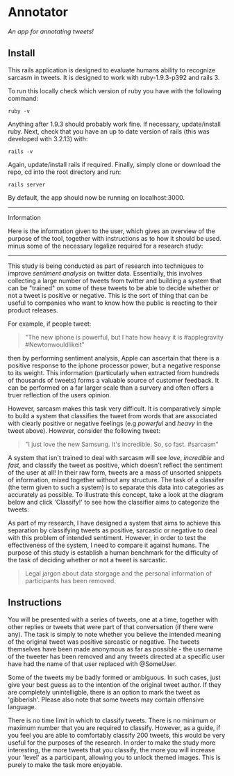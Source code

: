 Annotator
=========

*An app for annotating tweets!*


Install
----------

This rails application is designed to evaluate humans ability to recognize sarcasm in tweets.  It is designed to work with ruby-1.9.3-p392 and rails 3.

To run this locally check which version of ruby you have with the following command:

    ruby -v

Anything after 1.9.3 should probably work fine.  If necessary, update/install ruby.  Next, check that you have an up to date version of rails (this was developed with 3.2.13) with:

    rails -v

Again, update/install rails if required.  Finally, simply clone or download the repo, cd into the root directory and run:

    rails server

By default, the app should now be running on localhost:3000.

---------

Information

Here is the information given to the user, which gives an overview of the purpose of the tool, together with instructions as to how it should be used. minus some of the necessary legalize required for a research study:

--------------
This study is being conducted as part of research into techniques to improve *sentiment analysis* on twitter data. 
Essentially, this involves collecting a large number of tweets from twitter and building a system that can be "trained" on some of these tweets to be able to decide whether or not a tweet is positive or negative.  This is the sort of thing that can be useful to companies who want to know how the public is reacting to their product releases.

For example, if people tweet: 

>  "The new iphone is powerful, but I hate how heavy it is #applegravity #Newtonwouldlikeit"

then by performing sentiment analysis, Apple can ascertain that there is a positive response to the iphone processor power, but a negative response to its weight.  This information (particularly when extracted from hundreds of thousands of tweets) forms a valuable source of customer feedback.  It can be performed on a far larger scale than a survery and often offers a truer reflection of the users opinion.

However, sarcasm makes this task very difficult.  It is comparatively simple to build a system that classifies the tweet from words that are associated with clearly positive or negative feelings (e.g  *powerful* and *heavy* in the tweet above).  However, consider the following tweet:

> "I just love the new Samsung. It's incredible. So, so fast. #sarcasm"

A system that isn't trained to deal with sarcasm will see *love*, *incredible* and *fast*, and classify the tweet as positive, which doesn't reflect the sentiment of the user at all!  In their raw form, tweets are a mass of unsorted snippets of information, mixed together without any structure.  The task of a classifer (the term given to such a system) is to separate this data into categories as accurately as possible.  To illustrate this concept, take a look at the diagram below and click 'Classify!' to see how the classifier aims to categorize the tweets:

As part of my research, I have designed a system that aims to achieve this separation by classifying tweets as positive, sarcastic or negative to deal with this problem of intended sentiment.  However, in order to test the effectiveness of the system, I need to compare it against humans.  The purpose of this study is establish a human benchmark for the difficulty of the task of deciding whether or not a tweet is sarcastic.

> Legal jargon about data storgage and the personal information of participants has been removed.

Instructions
-------------
You will be presented with a series of tweets, one at a time, together with other replies or tweets that were part of that conversation (if there were any).  The task is simply to note whether you believe the intended meaning of the original tweet was positive sarcastic or negative.  The tweets themselves have been made anonymous as far as possible - the username of the tweeter has been removed and any tweets directed at a specific user have had the name of that user replaced with @SomeUser. 

Some of the tweets my be badly formed or ambiguous.  In such cases, just give your best guess as to the intention of the original tweet author.  If they are completely unintelligble, there is an option to mark the tweet as 'gibberish'.  Please also note that some tweets may contain offensive language. 

There is no time limit in which to classify tweets.  There is no minimum or maximum number that you are required to classify.  However, as a guide, if you feel you are able to comfortably classify 200 tweets, this would be very useful for the purposes of the research.  In order to make the study more interesting, the more tweets that you classify, the more you will increase your 'level' as a participant, allowing you to unlock themed images.  This is purely to make the task more enjoyable. 
